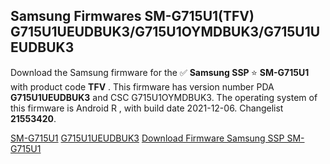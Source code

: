 <h2>Samsung Firmwares SM-G715U1(TFV) G715U1UEUDBUK3/G715U1OYMDBUK3/G715U1UEUDBUK3</h2>
Download the Samsung firmware for the ✅ <strong>Samsung SSP </strong> ⭐ <strong>SM-G715U1</strong> with product code <strong>TFV</strong> . This firmware has version number PDA <strong>G715U1UEUDBUK3</strong> and CSC G715U1OYMDBUK3. The operating system of this firmware is Android R , with build date 2021-12-06. Changelist <strong>21553420</strong>.


[SM-G715U1](https://samfirm.shop/samsung/model/SM-G715U1)
[G715U1UEUDBUK3](https://samfirm.shop/samsung/pda/G715U1UEUDBUK3)
[Download Firmware Samsung SSP SM-G715U1](https://samfirm.shop/samsung/firmware/480556)
